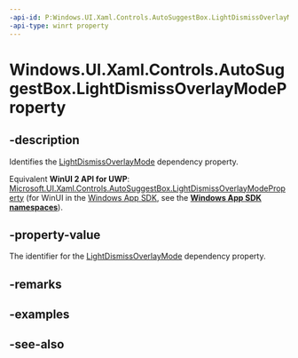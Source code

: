 ```yaml
---
-api-id: P:Windows.UI.Xaml.Controls.AutoSuggestBox.LightDismissOverlayModeProperty
-api-type: winrt property
---
```


<!-- Property syntax
public Windows.UI.Xaml.DependencyProperty LightDismissOverlayModeProperty { get; }
-->

# Windows.UI.Xaml.Controls.AutoSuggestBox.LightDismissOverlayModeProperty

## -description
Identifies the [LightDismissOverlayMode](autosuggestbox_lightdismissoverlaymode.md) dependency property.

Equivalent **WinUI 2 API for UWP**: [Microsoft.UI.Xaml.Controls.AutoSuggestBox.LightDismissOverlayModeProperty](/windows/winui/api/microsoft.ui.xaml.controls.autosuggestbox.lightdismissoverlaymodeproperty) (for WinUI in the [Windows App SDK](/windows/apps/windows-app-sdk/), see the **[Windows App SDK namespaces](/windows/windows-app-sdk/api/winrt/)**).

## -property-value
The identifier for the [LightDismissOverlayMode](autosuggestbox_lightdismissoverlaymode.md) dependency property.

## -remarks

## -examples

## -see-also
